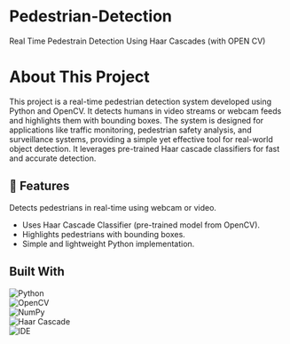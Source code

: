 # Pedestrian-Detection
Real Time Pedestrain Detection Using Haar Cascades (with OPEN CV)

# **About This Project**

This project is a real-time pedestrian detection system developed using Python and OpenCV. 
It detects humans in video streams or webcam feeds and highlights them with bounding boxes. 
The system is designed for applications like traffic monitoring, pedestrian safety analysis, 
and surveillance systems, providing a simple yet effective tool for real-world object detection. 
It leverages pre-trained Haar cascade classifiers for fast and accurate detection.

## 📌 Features
Detects pedestrians in real-time using webcam or video.
- Uses Haar Cascade Classifier (pre-trained model from OpenCV).
- Highlights pedestrians with bounding boxes.
- Simple and lightweight Python implementation.

## **Built With**
![Python](https://img.shields.io/badge/Python-3.10-green)  
![OpenCV](https://img.shields.io/badge/OpenCV-4.x-blue)  
![NumPy](https://img.shields.io/badge/NumPy-1.23-orange)  
![Haar Cascade](https://img.shields.io/badge/Haar%20Cascade-Pre-trained-red)  
![IDE](https://img.shields.io/badge/IDE-VS%20Code-brightgreen)

